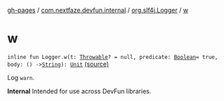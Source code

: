 [gh-pages](../../index.md) / [com.nextfaze.devfun.internal](../index.md) / [org.slf4j.Logger](index.md) / [w](./w.md)

# w

`inline fun Logger.w(t: `[`Throwable`](https://kotlinlang.org/api/latest/jvm/stdlib/kotlin/-throwable/index.html)`? = null, predicate: `[`Boolean`](https://kotlinlang.org/api/latest/jvm/stdlib/kotlin/-boolean/index.html)` = true, body: () -> `[`String`](https://kotlinlang.org/api/latest/jvm/stdlib/kotlin/-string/index.html)`): `[`Unit`](https://kotlinlang.org/api/latest/jvm/stdlib/kotlin/-unit/index.html) [(source)](https://github.com/NextFaze/dev-fun/tree/master/devfun-internal/src/main/java/com/nextfaze/devfun/internal/Logging.kt#L76)

Log `warn`.

**Internal**
Intended for use across DevFun libraries.


